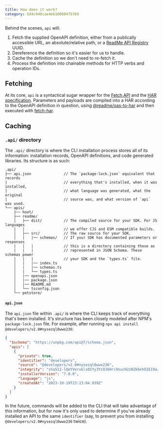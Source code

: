 ```yaml
---
title: How does it work?
category: 5d4c940cae4e610060475769
---
```


Behind the scenes, `api` will:

1. Fetch the supplied OpenAPI definition, either from a publically accessible URL, an absolute/relative path, or a [ReadMe API Registry ](https://docs.readme.com/reference/getapiregistry) UUID.
2. Dereference the definition so it's easier for us to handle.
3. Cache the definition so we don't need to re-fetch it.
4. Process the definition into chainable methods for HTTP verbs and operation IDs.

## Fetching

At its core, `api` is a syntactical sugar wrapper for the [Fetch API](https://developer.mozilla.org/en-US/docs/Web/API/Fetch_API) and the [HAR specification](http://www.softwareishard.com/blog/har-12-spec/). Parameters and payloads are compiled into a HAR according to the OpenAPI definition in question, using [@readme/oas-to-har](https://npm.im/@readme/oas-to-har) and then executed with [fetch-har](https://npm.im/fetch-har).

## Caching

### `.api/` directory

The `.api/` directory is where the CLI installation process stores all of its information: installation records, OpenAPI definitions, and code generated libraries. Its structure is as such:

```
.api/
├── api.json               // The `package-lock.json` equivalent that records
|                          // everything that's installed, when it was installed,
|                          // what language was generated, what the original
|                          // source was, and what version of `api` was used.
└── apis/
    ├── hoot/
    ├── readme/
    │   ├── dist/          // The compiled source for your SDK. For JS languages
    |   |                  // we offer CJS and ESM compatible builds.
    │   ├── src/           // The raw source for your SDK.
    │   |   |── schemas/   // If your SDK has documented parameters or responses
    |   |   |              // this is a directory containing those as
    |   |   |              // represented in JSON Schema. These schemas power
    |   |   |              // your SDK and the `types.ts` file.
    │   |   |── index.ts
    │   |   |── schemas.ts
    │   |   └── types.ts
    │   |── openapi.json
    │   |── package.json
    │   |── README.md
    │   └── tsconfig.json
    └── petstore/
```

#### `api.json`

The `api.json` file within `.api/` is where the CLI keeps track of everything that's been installed. It's structure has been closely modeled after NPM's `package-lock.json` file. For example, after running `npx api install @developers/v2.0#nysezql0wwo236`:

```json
{
  "$schema": "https://unpkg.com/api@7/schema.json",
  "apis": [
    {
      "private": true,
      "identifier": "developers",
      "source": "@developers/v2.0#nysezql0wwo236",
      "integrity": "sha512-lQeYVerukls0IYy3Ys9J6Hri9nucH2zBZk6ehO1EI9a/0K3p/egoIw/Yz9A93KtB1KUUArjGK6ebqsZkHFxguA==",
      "installerVersion": "7.0.0",
      "language": "js",
      "createdAt": "2023-10-19T23:13:04.939Z"
    }
  ]
}
```

In the future, commands will be added to the CLI that will take advantage of this information, but for now it's only used to determine if you've already installed an API to the same `identifier` (say, to prevent you from installing `@developers/v2.0#nysezql0wwo236` twice).

